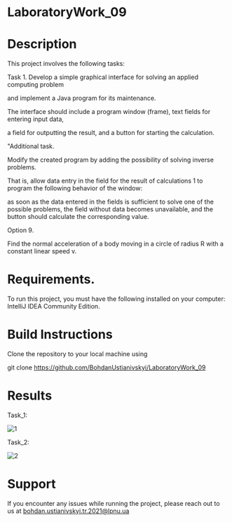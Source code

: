 # LaboratoryWork_09
# Description

This project involves the following tasks:

Task 1. Develop a simple graphical interface for solving an applied computing problem

and implement a Java program for its maintenance.

The interface should include a program window (frame), text fields for entering input data,

a field for outputting the result, and a button for starting the calculation.

"Additional task.

Modify the created program by adding the possibility of solving inverse problems.

That is, allow data entry in the field for the result of calculations 1 to program the following behavior of the window:

as soon as the data entered in the fields is sufficient to solve one of the possible problems, the field without data becomes unavailable, and the button should calculate
the corresponding value.

Option 9.

Find the normal acceleration of a body moving in a circle of radius R with a constant linear speed v.

# Requirements.

To run this project, you must have the following installed on your computer: IntelliJ IDEA Community Edition.

# Build Instructions
Clone the repository to your local machine using 

git clone  https://github.com/BohdanUstianivskyi/LaboratoryWork_09

# Results
Task_1: <br>

![1](https://github.com/BohdanUstianivskyi/LaboratoryWork_09/assets/132481363/e3276bb4-8fec-4159-b058-4ae8f6877a64)

Task_2: <br>

![2](https://github.com/BohdanUstianivskyi/LaboratoryWork_09/assets/132481363/3566ce74-a225-46a1-a599-744c2cfef012)

# Support

If you encounter any issues while running the project, please reach out to us at bohdan.ustianivskyi.tr.2021@lpnu.ua
